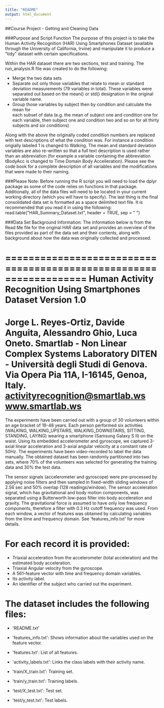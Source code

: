 ```yaml
---
title: "README"
output: html_document
---
```

##Course Project - Getting and Cleaning Data

###Purpose and Script Function
The purpose of this project is to take the Human Activity Recognition (HAR) Using Smartphones Dataset (available through the University of California, Irvine) and
manipulate it to produce a "tidy" dataset with certain specifications.

Within the HAR dataset there are two sections, test and training.  The 
run_analysis.R file was created to do the following:

 - Merge the two data sets
 - Separate out only those variables that relate to mean or standard deviation
   measurements (79 variables in total).  These variables were separated out based 
   on the mean() or std() designation in the original variable name.
 - Group those variables by subject then by condition and calculate the mean for     
   each subset of data (e.g. the mean of subject one and condition one for each 
   variable, then subject one and condition two and so on for all thirty subjects 
   and six conditions)
   
Along with the above the originally coded condition numbers are replaced with text descriptions of what the condition was.  For instance a condition origially labeled 1 is changed to Walking.  The mean and standard deviation variables are also re-written so that a full text description is used rather than an abbreviation (for example a variable containing the abbreviation tBodyAcc is changed to Time Domain Body Accelleration).  Please see the code book for a complete description of all variables and the modifications that were made to their naming.

###Please Note:
Before running the R script you will need to load the dplyr package as some of the code relies on functions in that package.  Additionally, all of the data files will need to be located in your current working directory (which you will have to specify).  The last thing is the final consolidated data set is formatted as a space delimited text file.  It is recommended that you read it in using the following: read.table("HAR_Summary_Dataset.txt", header = TRUE, sep = " ")

###Data Set Background Information:
The information below is from the Read Me file for the original HAR data set and provides an overview of the files provided as part of the data set and their contents, along with background about how the data was originally collected and processed.

==================================================================
Human Activity Recognition Using Smartphones Dataset
Version 1.0
==================================================================
Jorge L. Reyes-Ortiz, Davide Anguita, Alessandro Ghio, Luca Oneto.
Smartlab - Non Linear Complex Systems Laboratory
DITEN - Università degli Studi di Genova.
Via Opera Pia 11A, I-16145, Genoa, Italy.
activityrecognition@smartlab.ws
www.smartlab.ws
==================================================================

The experiments have been carried out with a group of 30 volunteers within an age bracket of 19-48 years. Each person performed six activities (WALKING, WALKING_UPSTAIRS, WALKING_DOWNSTAIRS, SITTING, STANDING, LAYING) wearing a smartphone (Samsung Galaxy S II) on the waist. Using its embedded accelerometer and gyroscope, we captured 3-axial linear acceleration and 3-axial angular velocity at a constant rate of 50Hz. The experiments have been video-recorded to label the data manually. The obtained dataset has been randomly partitioned into two sets, where 70% of the volunteers was selected for generating the training data and 30% the test data. 

The sensor signals (accelerometer and gyroscope) were pre-processed by applying noise filters and then sampled in fixed-width sliding windows of 2.56 sec and 50% overlap (128 readings/window). The sensor acceleration signal, which has gravitational and body motion components, was separated using a Butterworth low-pass filter into body acceleration and gravity. The gravitational force is assumed to have only low frequency components, therefore a filter with 0.3 Hz cutoff frequency was used. From each window, a vector of features was obtained by calculating variables from the time and frequency domain. See 'features_info.txt' for more details. 

For each record it is provided:
======================================

- Triaxial acceleration from the accelerometer (total acceleration) and the 
  estimated body acceleration.
- Triaxial Angular velocity from the gyroscope. 
- A 561-feature vector with time and frequency domain variables. 
- Its activity label. 
- An identifier of the subject who carried out the experiment.

The dataset includes the following files:
=========================================

- 'README.txt'

- 'features_info.txt': Shows information about the variables used on the feature
  vector.

- 'features.txt': List of all features.

- 'activity_labels.txt': Links the class labels with their activity name.

- 'train/X_train.txt': Training set.

- 'train/y_train.txt': Training labels.

- 'test/X_test.txt': Test set.

- 'test/y_test.txt': Test labels.
